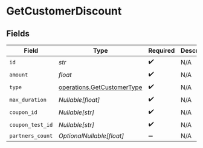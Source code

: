 # GetCustomerDiscount


## Fields

| Field                                                                    | Type                                                                     | Required                                                                 | Description                                                              |
| ------------------------------------------------------------------------ | ------------------------------------------------------------------------ | ------------------------------------------------------------------------ | ------------------------------------------------------------------------ |
| `id`                                                                     | *str*                                                                    | :heavy_check_mark:                                                       | N/A                                                                      |
| `amount`                                                                 | *float*                                                                  | :heavy_check_mark:                                                       | N/A                                                                      |
| `type`                                                                   | [operations.GetCustomerType](../../models/operations/getcustomertype.md) | :heavy_check_mark:                                                       | N/A                                                                      |
| `max_duration`                                                           | *Nullable[float]*                                                        | :heavy_check_mark:                                                       | N/A                                                                      |
| `coupon_id`                                                              | *Nullable[str]*                                                          | :heavy_check_mark:                                                       | N/A                                                                      |
| `coupon_test_id`                                                         | *Nullable[str]*                                                          | :heavy_check_mark:                                                       | N/A                                                                      |
| `partners_count`                                                         | *OptionalNullable[float]*                                                | :heavy_minus_sign:                                                       | N/A                                                                      |